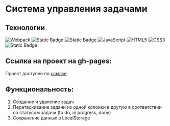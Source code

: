 # Система управления задачами

## Технологии

![Webpack](https://img.shields.io/badge/-Webpack-99d6f8?logo=webpack&logoColor=black)
![Static Badge](https://img.shields.io/badge/Babel-%23f5da55?style=flat&logo=babel&labelColor=%232b3a42)
![Static Badge](https://img.shields.io/badge/EsLint-%23341BAB?style=flat&logo=EsLint&labelColor=%23341BAB)
![JavaScript](https://img.shields.io/badge/-JavaScript-f7df1e?logo=javaScript&logoColor=black)
![HTML5](https://img.shields.io/badge/-HTML5-e34f26?logo=html5&logoColor=white)
![CSS3](https://img.shields.io/badge/-CSS3-1572b6?logo=css3&logoColor=white)
![Static Badge](https://img.shields.io/badge/Jest-%2315c213?style=flat&logo=Jest&labelColor=%2315c213)

## Ссылка на проект на gh-pages:

Проект доступен по [ссылке](https://kristinakac.github.io/Task-management/).

## Функциональность:

1. Создание и удаление задач
2. Перетаскивание задачи из одной колонки в другую в соответствии со статусом задачи (to do, in progress, done)
3. Сохранение данных в LocalStorage
